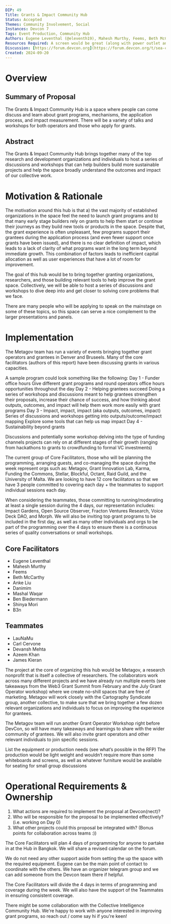 ```yaml
---
DIP: 49
Title: Grants & Impact Community Hub
Status: Accepted
Themes: Community Involvement, Social
Instances: Devcon 7
Tags: Event Production, Community Hub
Authors: Eugene Leventhal (@eleventh19), Mahesh Murthy, Feems, Beth McCarthy, Anke Liu, Danimim, Mashal Waqar, Ben Biedermann, Shinya Mori, B3n
Resources Required: A screen would be great (along with power outlet and HDMI cable), as well as some seating for general discussions. 
Discussion: [https://forum.devcon.org](https://forum.devcon.org/t/sea-community-hub-proposal-grants-impact-community-hub/3791/)
Created: 2024-09-20
---
```


# Overview 
## Summary of Proposal
The Grants & Impact Community Hub is a space where people can come discuss and learn about grant programs, mechanisms, the application process, and impact measurement. There will be a variety of talks and workshops for both operators and those who apply for grants. 

## Abstract
The Grants & Impact Community Hub brings together many of the top research and development organizations and individuals to host a series of discussions and workshops that can help builders build more sustainable projects and help the space broadly understand the outcomes and impact of our collective work.

# Motivation & Rationale
The motivation around this hub is that a) the vast majority of established organizations in the space feel the need to launch grant programs and b) that many early stage builders rely on grants to help them start or continue their journeys as they build new tools or products in the space. Despite that, the grant experience is often unpleasant, few programs support their grantees during the application process (and even fewer support once grants have been issued), and there is no clear definition of impact, which leads to a lack of clarity of what programs want in the long term beyond immediate growth. This combination of factors leads to inefficient capital allocation as well as user experiences that have a lot of room for improvement.

The goal of this hub would be to bring together granting organizations, researchers, and those building relevant tools to help improve the grant space. Collectively, we will be able to host a series of discussions and workshops to dive deep into and get closer to solving core problems that we face.

There are many people who will be applying to speak on the mainstage on some of these topics, so this space can serve a nice complement to the larger presentations and panels.

# Implementation
The Metagov team has run a variety of events bringing together grant operators and grantees in Denver and Bruseels. Many of the core facilitators (authors of this report) have been discussing grants in various capacities. 

A sample program could look something like the following:
Day 1 - Funder office hours
Give different grant programs and round operators office hours opportunities throughout the day
Day 2 - Helping grantees succeed
Doing a series of workshops and discussions meant to help grantees strengthen their proposals, increase their chance of success, and how thinking about outputs, outcomes, and impact will help them work more easily with grant programs
Day 3 - Impact, impact, impact (aka outputs, outcomes, impact)
Series of discussions and workshops getting into outputs/outcome/impact mapping
Explore some tools that can help us map impact
Day 4 - Sustainability beyond grants

Discussions and potentially some workshop delving into the type of funding channels projects can rely on at different stages of their growth (ranging from hackathons to grants to crowdfunding to formal VC investments)

The current group of Core Facilitators, those who will be planning the programming, arranging guests, and co-managing the space during the week represent orgs such as: Metagov, Grant Innovation Lab, Karma, Funding the Commons, Stellar, Blockful, Octant, Raid Guild, and the University of Malta. We are looking to have 12 core facilitators so that we have 3 people committed to covering each day + the teammates to support individual sessions each day.

When considering the teammates, those committing to running/moderating at least a single session during the 4 days, our representation includes: Impact Gardens, Open Source Observer, Fracton Ventures Research, Voice Deck DAO, and Morph. We will also be inviting top grant programs to be included in the first day, as well as many other individuals and orgs to be part of the programming over the 4 days to ensure there is a continuous series of quality conversations or small workshops.

## Core Facilitators
- Eugene Leventhal
- Mahesh Murthy
- Feems
- Beth McCarthy
- Anke Liu
- Danimim
- Mashal Waqar
- Ben Biedermann
- Shinya Mori
- B3n

## Teammates
- LauNaMu
- Carl Cervone
- Devansh Mehta
- Azeem Khan
- James Kieran

The project at the core of organizing this hub would be Metagov, a research nonprofit that is itself a collective of researchers. The collaborators work across many different projects and we have already run multiple events (see takeaways from the Web3 Grant Summit from February and the July Grant Operator workshop) where we create no-shill spaces that are free of marketing. Metagov will work closely with the Cartography Syndicate group, another collective, to make sure that we bring together a few dozen relevant organizations and individuals to focus on improving the experience for grantees.

The Metagov team will run another Grant Operator Workshop right before DevCon, so will have many takeaways and learnings to share with the wider community of grantees. We will also invite grant operators and other relevant individuals to join specific sessions.

List the equipment or production needs (see what’s possible in the RFP)
The production would be light weight and wouldn’t require more than some whiteboards and screens, as well as whatever furniture would be available for seating for small group discussions

# Operational Requirements & Ownership
1. What actions are required to implement the proposal at Devcon(nect)?
2. Who will be responsible for the proposal to be implemented effectively? (i.e. working on Day 0)
3. What other projects could this proposal be integrated with? (Bonus points for collaboration across teams :))

The Core Facilitators will plan 4 days of programming for anyone to partake in at the Hub in Bangkok. We will share a revised calendar on the forum. 

We do not need any other support aside from setting the up the space with the required equipment. Eugene can be the main point of contact to coordinate with the others. We have an organizer telegram group and we can add someone from the Devcon team there if helpful. 

The Core Facilitators will divide the 4 days in terms of programming and coverage during the week. We will also have the support of the Teammates in ensuring consistent coverage. 

There might be some collaboration with the Collective Intelligence Community Hub. We're happy to work with anyone interested in improving grant programs, so reach out / come say hi if you're keen! 
